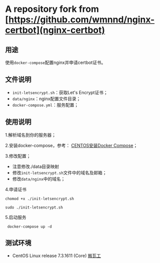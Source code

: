 # A repository fork from [https://github.com/wmnnd/nginx-certbot](nginx-certbot)

## 用途

使用`docker-compose`配置nginx并申请certbot证书。

## 文件说明

* `init-letsencrypt.sh`：获取Let's Encrypt证书；
* `data/nginx`：nginx配置文件目录；
* `docker-compose.yml`：服务配置；

## 使用说明

1.解析域名到你的服务器；

2.安装docker-compose，参考： <a href="https://www.4spaces.org/centos-install-docker-compose/" target="_blank">CENTOS安装Docker Compose</a>；

3.修改配置；
* 注意修改./data目录映射
* 修改`init-letsencrypt.sh`文件中的域名及邮箱；
* 修改`data/nginx`中的域名；

4.申请证书

```
chomod +x ./init-letsencrypt.sh

sudo ./init-letsencrypt.sh
```

5.启动服务

```
 docker-compose up -d
```

## 测试环境

* CentOS Linux release 7.3.1611 (Core)  <a href="https://www.4spaces.org/best-details-to-buy-banwagonhost/" target="_blank">搬瓦工</a>